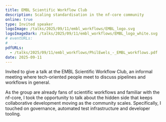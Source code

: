 ```yaml
---
title: EMBL Scientific Workflow Club
description: Scaling standardisation in the nf-core community
online: true
type: Invited speaker
logoImage: /talks/2025/09/11/embl_workflows/EMBL_logo.svg
logoImageDark: /talks/2025/09/11/embl_workflows/EMBL_logo_white.svg
# eventURLs:
#   -
pdfURLs:
  - /talks/2025/09/11/embl_workflows/PhilEwels_-_EMBL_workflows.pdf
date: 2025-09-11
---
```


Invited to give a talk at the EMBL Scientific Workflow Club, an informal meeting where tech-oriented people meet to discuss pipelines and workflows in general.

As the group are already fans of scientific workflows and familiar with the nf-core, I took the opportunity to talk about the hidden side that keeps collaborative development moving as the community scales. Specifically, I touched on governance, automated test infrastructure and developer tooling.
